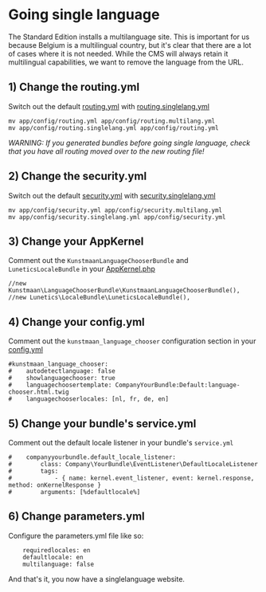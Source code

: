 Going single language
=====================

The Standard Edition installs a multilanguage site. This is important for us because Belgium is a multilingual country, but it's clear that there are a lot of cases where it is not needed. While the CMS will always retain it multilingual capabilities, we want to remove the language from the URL.

## 1) Change the routing.yml

Switch out the default [routing.yml](https://github.com/Kunstmaan/KunstmaanBundlesStandardEdition/blob/master/app/config/routing.yml) with [routing.singlelang.yml](https://github.com/Kunstmaan/KunstmaanBundlesStandardEdition/blob/master/app/config/routing.singlelang.yml)

```
mv app/config/routing.yml app/config/routing.multilang.yml
mv app/config/routing.singlelang.yml app/config/routing.yml
```

*WARNING: If you generated bundles before going single language, check that you have all routing moved over to the new routing file!*

## 2) Change the security.yml

Switch out the default [security.yml](https://github.com/Kunstmaan/KunstmaanBundlesStandardEdition/blob/master/app/config/security.yml) with [security.singlelang.yml](https://github.com/Kunstmaan/KunstmaanBundlesStandardEdition/blob/master/app/config/security.singlelang.yml)

```
mv app/config/security.yml app/config/security.multilang.yml
mv app/config/security.singlelang.yml app/config/security.yml
```

## 3) Change your AppKernel

Comment out the `KunstmaanLanguageChooserBundle` and `LuneticsLocaleBundle` in your [AppKernel.php](https://github.com/Kunstmaan/KunstmaanBundlesStandardEdition/blob/master/app/AppKernel.php)

```
//new Kunstmaan\LanguageChooserBundle\KunstmaanLanguageChooserBundle(),
//new Lunetics\LocaleBundle\LuneticsLocaleBundle(),
```

## 4) Change your config.yml

Comment out the `kunstmaan_language_chooser` configuration section in your [config.yml](https://github.com/Kunstmaan/KunstmaanBundlesStandardEdition/blob/master/app/config/config.yml)

```
#kunstmaan_language_chooser:
#    autodetectlanguage: false
#    showlanguagechooser: true
#    languagechoosertemplate: CompanyYourBundle:Default:language-chooser.html.twig
#    languagechooserlocales: [nl, fr, de, en]
```

## 5) Change your bundle's service.yml

Comment out the default locale listener in your bundle's `service.yml`

```
#    companyyourbundle.default_locale_listener:
#        class: Company\YourBundle\EventListener\DefaultLocaleListener
#        tags:
#            - { name: kernel.event_listener, event: kernel.response, method: onKernelResponse }
#        arguments: [%defaultlocale%]
```

## 6) Change parameters.yml

Configure the parameters.yml file like so:

```
    requiredlocales: en
    defaultlocale: en
    multilanguage: false
```

And that's it, you now have a singlelanguage website.
